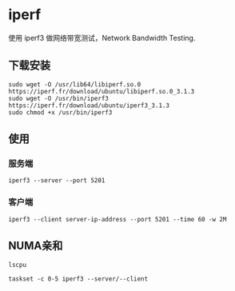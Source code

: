 # iperf

使用 iperf3 做网络带宽测试，Network Bandwidth Testing.

## 下载安装

```
sudo wget -O /usr/lib64/libiperf.so.0 https://iperf.fr/download/ubuntu/libiperf.so.0_3.1.3
sudo wget -O /usr/bin/iperf3 https://iperf.fr/download/ubuntu/iperf3_3.1.3
sudo chmod +x /usr/bin/iperf3
```

## 使用

### 服务端

```
iperf3 --server --port 5201
```

### 客户端

```
iperf3 --client server-ip-address --port 5201 --time 60 -w 2M
```

## NUMA亲和

```
lscpu

taskset -c 0-5 iperf3 --server/--client
```
